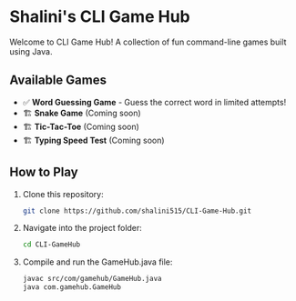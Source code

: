 #  Shalini's CLI Game Hub

Welcome to CLI Game Hub! A collection of fun command-line games built using Java. 

## Available Games
- ✅ **Word Guessing Game** - Guess the correct word in limited attempts!
- 🏗️ **Snake Game** (Coming soon)
- 🏗️ **Tic-Tac-Toe** (Coming soon)
- 🏗️ **Typing Speed Test** (Coming soon)

##  How to Play
1. Clone this repository:
   ```sh
   git clone https://github.com/shalini515/CLI-Game-Hub.git 

2. Navigate into the project folder:
    ```sh
    cd CLI-GameHub
3. Compile and run the GameHub.java file:
    ```sh
    javac src/com/gamehub/GameHub.java
    java com.gamehub.GameHub